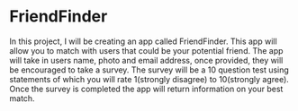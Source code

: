 # FriendFinder
In this project, I will be creating an app called FriendFinder. This app will allow you to match with users that could be your potential friend. The app will take in users name, photo and email address, once provided, they will be encouraged to take a survey. The survey will be a 10 question test using statements of which you will rate 1(strongly disagree) to 10(strongly agree). Once the survey is completed the app will return information on your best match. 
